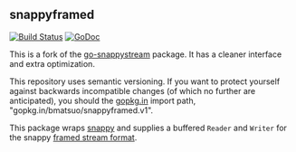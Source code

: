 ## snappyframed

[![Build
Status](https://secure.travis-ci.org/bmatsuo/snappyframed.png?branch=master)](http://travis-ci.org/bmatsuo/snappyframed)
[![GoDoc](https://godoc.org/github.com/bmatsuo/snappyframed?status.svg)](https://godoc.org/github.com/bmatsuo/snappyframed)

This is a fork of the
[go-snappystream](https://github.com/mreiferson/ga-snappystream) package.  It
has a cleaner interface and extra optimization.

This repository uses semantic versioning.  If you want to protect yourself
against backwards incompatible changes (of which no further are anticipated),
you should the [gopkg.in](http://gopkg.in/bmatsuo/snappyframed.v1) import path,
"gopkg.in/bmatsuo/snappyframed.v1".

This package wraps [snappy][1] and supplies a buffered `Reader` and `Writer`
for the snappy [framed stream format][2].

[1]: https://github.com/golang/snappy
[2]: https://github.com/google/snappy/blob/master/framing_format.txt
